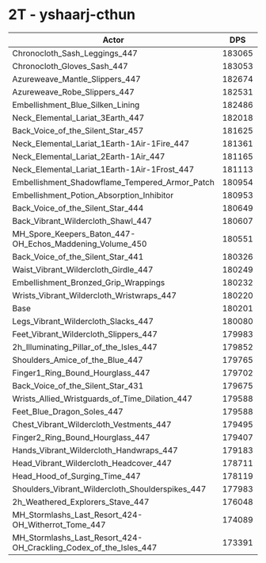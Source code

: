 # 2T - yshaarj-cthun
| Actor | DPS | Increase |
|---|:---:|:---:|
|Chronocloth_Sash_Leggings_447|183065|1.59%|
|Chronocloth_Gloves_Sash_447|183053|1.58%|
|Azureweave_Mantle_Slippers_447|182674|1.37%|
|Azureweave_Robe_Slippers_447|182531|1.29%|
|Embellishment_Blue_Silken_Lining|182486|1.27%|
|Neck_Elemental_Lariat_3Earth_447|182018|1.01%|
|Back_Voice_of_the_Silent_Star_457|181625|0.79%|
|Neck_Elemental_Lariat_1Earth-1Air-1Fire_447|181361|0.64%|
|Neck_Elemental_Lariat_2Earth-1Air_447|181165|0.53%|
|Neck_Elemental_Lariat_1Earth-1Air-1Frost_447|181113|0.51%|
|Embellishment_Shadowflame_Tempered_Armor_Patch|180954|0.42%|
|Embellishment_Potion_Absorption_Inhibitor|180953|0.42%|
|Back_Voice_of_the_Silent_Star_444|180649|0.25%|
|Back_Vibrant_Wildercloth_Shawl_447|180607|0.23%|
|MH_Spore_Keepers_Baton_447-OH_Echos_Maddening_Volume_450|180551|0.19%|
|Back_Voice_of_the_Silent_Star_441|180326|0.07%|
|Waist_Vibrant_Wildercloth_Girdle_447|180249|0.03%|
|Embellishment_Bronzed_Grip_Wrappings|180232|0.02%|
|Wrists_Vibrant_Wildercloth_Wristwraps_447|180220|0.01%|
|Base|180201|0.00%|
|Legs_Vibrant_Wildercloth_Slacks_447|180080|-0.07%|
|Feet_Vibrant_Wildercloth_Slippers_447|179983|-0.12%|
|2h_Illuminating_Pillar_of_the_Isles_447|179852|-0.19%|
|Shoulders_Amice_of_the_Blue_447|179765|-0.24%|
|Finger1_Ring_Bound_Hourglass_447|179702|-0.28%|
|Back_Voice_of_the_Silent_Star_431|179675|-0.29%|
|Wrists_Allied_Wristguards_of_Time_Dilation_447|179588|-0.34%|
|Feet_Blue_Dragon_Soles_447|179588|-0.34%|
|Chest_Vibrant_Wildercloth_Vestments_447|179495|-0.39%|
|Finger2_Ring_Bound_Hourglass_447|179407|-0.44%|
|Hands_Vibrant_Wildercloth_Handwraps_447|179183|-0.57%|
|Head_Vibrant_Wildercloth_Headcover_447|178711|-0.83%|
|Head_Hood_of_Surging_Time_447|178119|-1.16%|
|Shoulders_Vibrant_Wildercloth_Shoulderspikes_447|177983|-1.23%|
|2h_Weathered_Explorers_Stave_447|176048|-2.30%|
|MH_Stormlashs_Last_Resort_424-OH_Witherrot_Tome_447|174089|-3.39%|
|MH_Stormlashs_Last_Resort_424-OH_Crackling_Codex_of_the_Isles_447|173391|-3.78%|

